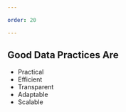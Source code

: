 ```yaml
---

order: 20

---
```


## Good Data Practices Are

- Practical
- Efficient
- Transparent
- Adaptable
- Scalable